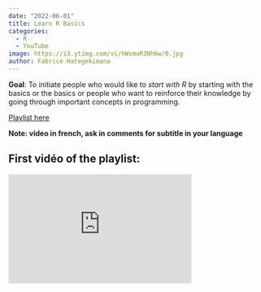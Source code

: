 ```yaml
---
date: "2022-06-01" 
title: Learn R Basics
categories:
  - R
  - YouTube
image: https://i3.ytimg.com/vi/hWsmaR3Nh6w/0.jpg
author: Fabrice Hategekimana
---
```



**Goal**: To initiate people who would like to *start with R* by starting with the basics or the basics or people who want to reinforce their knowledge by going through important concepts in programming.

[Playlist here](https://www.youtube.com/playlist?list=PLSYhtt87oGAL7YLr8aFpIKueTDX5Xtldk)

**Note: video in french, ask in comments for subtitle in your language**

## First vidéo of the playlist:

<iframe width="360" height="215" src="https://www.youtube.com/embed/hWsmaR3Nh6w?list=PLSYhtt87oGAL7YLr8aFpIKueTDX5Xtldk" title="Base R - 1. Comment télécharger et installer R et RStudio" frameborder="0" allow="accelerometer; autoplay; clipboard-write; encrypted-media; gyroscope; picture-in-picture; web-share" allowfullscreen>

</iframe>
